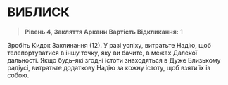 ﻿# ВИБЛИСК

> **Рівень 4, Закляття Аркани**
> **Вартість Відкликання:** 1

Зробіть Кидок Заклинання (12). У разі успіху, витратьте Надію, щоб телепортуватися в іншу точку, яку ви бачите, в межах Далекої дальності. Якщо будь-які згодні істоти знаходяться в Дуже Близькому радіусі, витратьте додаткову Надію за кожну істоту, щоб взяти їх із собою.
